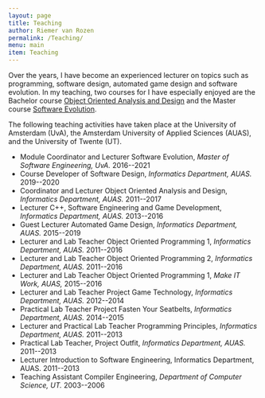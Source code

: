```yaml
---
layout: page
title: Teaching
author: Riemer van Rozen
permalink: /Teaching/
menu: main
item: Teaching
---
```

Over the years, I have become an experienced lecturer on topics such as programming, software design, automated game design and software evolution.
In my teaching, two courses for I have especially enjoyed are the Bachelor course [Object Oriented Analysis and Design](/Assets/OOAD_BSc_course/OOAD_manual_1617.pdf) and the Master course [Software Evolution](/Assets/SE_MSc_course/SE_reader_2021.pdf).

The following teaching activities have taken place at the University of Amsterdam (UvA), the Amsterdam University of Applied Sciences (AUAS), and the University of Twente (UT).

* Module Coordinator and Lecturer Software Evolution, *Master of Software Engineering, UvA.* 2016--2021
* Course Developer of Software Design, *Informatics Department, AUAS.* 2019--2020
* Coordinator and Lecturer Object Oriented Analysis and Design, *Informatics Department, AUAS.* 2011--2017
* Lecturer C++, Software Engineering and Game Development, *Informatics Department, AUAS.* 2013--2016
* Guest Lecturer Automated Game Design, *Informatics Department, AUAS.* 2015--2019
* Lecturer and Lab Teacher Object Oriented Programming 1, *Informatics Department, AUAS.* 2011--2016
* Lecturer and Lab Teacher Object Oriented Programming 2, *Informatics Department, AUAS.* 2011--2016
* Lecturer and Lab Teacher Object Oriented Programming 1, *Make IT Work, AUAS,* 2015--2016
* Lecturer and Lab Teacher Project Game Technology, *Informatics Department, AUAS.* 2012--2014
* Practical Lab Teacher Project Fasten Your Seatbelts, *Informatics Department, AUAS.* 2014--2015
* Lecturer and Practical Lab Teacher Programming Principles, *Informatics Department, AUAS.* 2011--2013
* Practical Lab Teacher, Project Outfit, *Informatics Department, AUAS.* 2011--2013
* Lecturer Introduction to Software Engineering, Informatics Department, AUAS. 2011--2013
* Teaching Assistant Compiler Engineering, *Department of Computer Science, UT.* 2003--2006